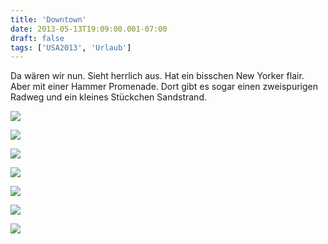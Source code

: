 ```yaml
---
title: 'Downtown'
date: 2013-05-13T19:09:00.001-07:00
draft: false
tags: ['USA2013', 'Urlaub']
---
```


Da wären wir nun. Sieht herrlich aus. Hat ein bisschen New Yorker flair. Aber mit einer Hammer Promenade. Dort gibt es sogar einen zweispurigen Radweg und ein kleines Stückchen Sandstrand.

![](/urlaub11to15-images/13/IMG_20130513_114352.jpg)

![](/urlaub11to15-images/13/IMG_20130513_112046.jpg)

![](/urlaub11to15-images/13/IMG_20130513_125942.jpg)

![](/urlaub11to15-images/13/IMG_20130513_112100.jpg)

![](/urlaub11to15-images/13/IMG_20130513_111859.jpg)

![](/urlaub11to15-images/13/IMG_20130513_111949.jpg)

![](/urlaub11to15-images/13/IMG_20130513_125845.jpg)